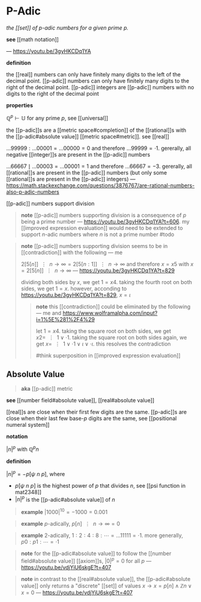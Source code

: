 # P-Adic

_the [[set]] of $p$-adic numbers for a given prime $p$._

**see** [[math notation]]

&mdash; <https://youtu.be/3gyHKCDq1YA>

**definition**

the [[real]] numbers can only have finitely many digits to the left of the decimal point. [[p-adic]] numbers can only have finitely many digits to the right of the decimal point. [[p-adic]] integers are [[p-adic]] numbers with no digits to the right of the decimal point

**properties**

$\mathbb Q^p \vdash \mathbb U$ for any prime $p$, see [[universal]]

the [[p-adic]]s are a [[metric space#completion]] of the [[rational]]s with the [[p-adic#absolute value]] [[metric space#metric]]. see [[real]]

$\dots 99999 : \dots 00001 = \dots 00000 = 0$ and therefore $\dots 99999 = \cdot 1$. gererally, all negative [[integer]]s are present in the [[p-adic]] numbers

$\dots 66667 \mid \dots 00003 = \dots 00001 = 1$ and therefore $\dots 66667 = -3$. gererally, all [[rational]]s are present in the [[p-adic]] numbers (but only some [[rational]]s are present in the [[p-adic]] integers) &mdash; <https://math.stackexchange.com/questions/3876767/are-rational-numbers-also-p-adic-numbers>

[[p-adic]] numbers support division

> **note** [[p-adic]] numbers supporting division is a consequence of $p$ being a prime number &mdash; <https://youtu.be/3gyHKCDq1YA?t=606>. my [[improved expression evaluation]] would need to be extended to support $n$-adic numbers where $n$ is not a prime number #todo

> **note** [[p-adic]] numbers supporting division seems to be in [[contradiction]] with the following &mdash; me
>
> $2[5[n]]\ \ \vdots\ \ n \rightarrow \infty = 2[5[n : 1]]\ \ \vdots\ \ n \rightarrow \infty$ and therefore $x = x5$ with $x = 2[5[n]]\ \ \vdots\ \ n \rightarrow \infty$ &mdash; <https://youtu.be/3gyHKCDq1YA?t=829>
>
> dividing both sides by $x$, we get $1 = x4$. taking the fourth root on both sides, we get $1 = x$. however, acconding to <https://youtu.be/3gyHKCDq1YA?t=829>, $x = \iota$
>
> > **note** this [[contradiction]] could be eliminated by the following &mdash; me and <https://www.wolframalpha.com/input?i=1%5E%281%2F4%29>
> >
> > let $1 = x4$. taking the square root on both sides, we get $x2 =\ \ \vdots\ \ 1 \lor \cdot 1$. taking the square root on both sides again, we get $x =\ \ \vdots\ \ 1 \lor \cdot 1 \lor \iota \lor \cdot \iota$. this resolves the contradiction
> >
> > #think superposition in [[improved expression evaluation]]

## Absolute Value

> **aka** [[p-adic]] metric

**see** [[number field#absolute value]], [[real#absolute value]]

[[real]]s are close when their first few digits are the same. [[p-adic]]s are close when their last few base-$p$ digits are the same, see [[positional numeral system]]

**notation**

$|n|^p$ with $\mathbb Q^p n$

**definition**

$|n|^p = -p[\psi\ n\ p]$, where

- $p[\psi\ n\ p]$ is the highest power of $p$ that divides $n$, see [[psi function in mat2348]]
- $|n|^p$ is the [[p-adic#absolute value]] of $n$

> **example** $|1000|^{10} = -1000 = 0.001$

> **example** $p$-adically, $p[n]\ \ \vdots\ \ n \rightarrow \infty = 0$

> **example** $2$-adically, $1 : 2 : 4 : 8 : \cdots = \dots 11111 = \cdot 1$. more generally, $p0 :  p1 : \cdots = \cdot 1$

> **note** for the [[p-adic#absolute value]] to follow the [[number field#absolute value]] [[axiom]]s, $|0|^p = 0$ for all $p$ &mdash; <https://youtu.be/vdjYiU6skgE?t=407>

> **note** in contrast to the [[real#absolute value]], the [[p-adic#absolute value]] only returns a "discrete" [[set]] of values $x \rightarrow x = p[n] \land \mathbb Z n \lor x = 0$ &mdash; <https://youtu.be/vdjYiU6skgE?t=407>
